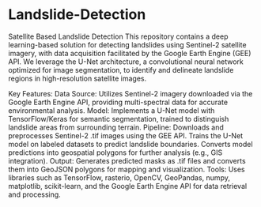 # Landslide-Detection
Satellite Based Landslide Detection
This repository contains a deep learning-based solution for detecting landslides using Sentinel-2 satellite imagery, with data acquisition facilitated by the Google Earth Engine (GEE) API. We leverage the U-Net architecture, a convolutional neural network optimized for image segmentation, to identify and delineate landslide regions in high-resolution satellite images.

Key Features:
Data Source: Utilizes Sentinel-2 imagery downloaded via the Google Earth Engine API, providing multi-spectral data for accurate environmental analysis.
Model: Implements a U-Net model with TensorFlow/Keras for semantic segmentation, trained to distinguish landslide areas from surrounding terrain.
Pipeline:
Downloads and preprocesses Sentinel-2 .tif images using the GEE API.
Trains the U-Net model on labeled datasets to predict landslide boundaries.
Converts model predictions into geospatial polygons for further analysis (e.g., GIS integration).
Output: Generates predicted masks as .tif files and converts them into GeoJSON polygons for mapping and visualization.
Tools: Uses libraries such as TensorFlow, rasterio, OpenCV, GeoPandas, numpy, matplotlib, scikit-learn, and the Google Earth Engine API for data retrieval and processing.

